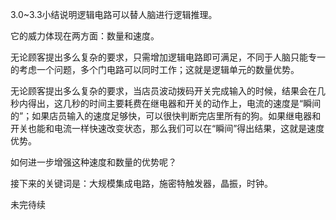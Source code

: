 3.0~3.3小结说明逻辑电路可以替人脑进行逻辑推理。

它的威力体现在两方面：数量和速度。

无论顾客提出多么复杂的要求，只需增加逻辑电路即可满足，不同于人脑只能专一的考虑一个问题，多个门电路可以同时工作；这就是逻辑单元的数量优势。

无论顾客提出多么复杂的要求，当店员波动拨码开关完成输入的时候，结果会在几秒内得出，这几秒的时间主要耗费在继电器和开关的动作上，电流的速度是“瞬间的”；如果店员输入的速度足够快，可以很快判断完店里所有的狗。如果继电器和开关也能和电流一样快速改变状态，那么我们可以在“瞬间”得出结果，这就是速度优势。

如何进一步增强这种速度和数量的优势呢？

接下来的关键词是：大规模集成电路，施密特触发器，晶振，时钟。

未完待续